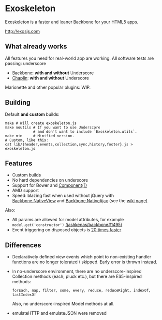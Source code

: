 # Exoskeleton

Exoskeleton is a faster and leaner Backbone for your HTML5 apps.

http://exosjs.com

## What already works
All features you need for real-world app are working.
All software tests are passing: underscore

* Backbone: **with and without** Underscore
* [Chaplin](http://chaplinjs.org): **with and without** Underscore

Marionette and other popular plugins: WIP.

## Building

Default **and custom** builds:

    make # Will create exoskeleton.js
    make noutils # If you want to use Underscore
                 # and don't want to include `Exoskeleton.utils`.
    make min     # Minified version.
    # Custom, like this:
    cat lib/{header,events,collection,sync,history,footer}.js > exoskeleton.js

## Features

* Custom builds
* No hard dependencies on underscore
* Support for Bower and [Component(1)](https://github.com/component/component)
* AMD support
* Speed: blazing fast when used without jQuery with
  [Backbone.NativeView](https://github.com/akre54/Backbone.NativeView) and
  [Backbone.NativeAjax](https://github.com/akre54/Backbone.NativeAjax) (see
  the [wiki page](https://github.com/paulmillr/exoskeleton/wiki/Exoskeleton-without-jQuery)).

Also:

* All params are allowed for model attributes, for example `model.get('constructor')` [(jashkenas/backbone#1495)](https://github.com/jashkenas/backbone/issues/1495)
* Event triggering on disposed objects is [20 times faster](http://jsperf.com/exoskeleton-events-vs-backbone-events)

## Differences

* Declaratively defined view events which point to
  non-existing handler functions are no longer tolerated / skipped.
  Early error is thrown instead.
* In no-underscore environment, there are no underscore-inspired
  Collection methods (each, pluck etc.), but there are ES5-inspired methods:

  `forEach, map, filter, some, every, reduce, reduceRight, indexOf, lastIndexOf`

  Also, no underscore-inspired Model methods at all.

* emulateHTTP and emulateJSON were removed
